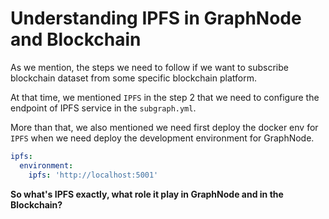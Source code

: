 # Understanding IPFS in GraphNode and Blockchain 

As we mention, the steps we need to follow if we want to subscribe blockchain dataset from some specific blockchain platform.

At that time, we mentioned `IPFS` in the step 2 that we need to configure the endpoint of IPFS service in the `subgraph.yml`. 

More than that, we also mentioned we need first deploy the docker env for `IPFS` when we need deploy the development environment for GraphNode. 

```yaml 
ipfs:
  environment: 
    ipfs: 'http://localhost:5001'
```

**So what's IPFS exactly, what role it play in GraphNode and in the Blockchain?**




